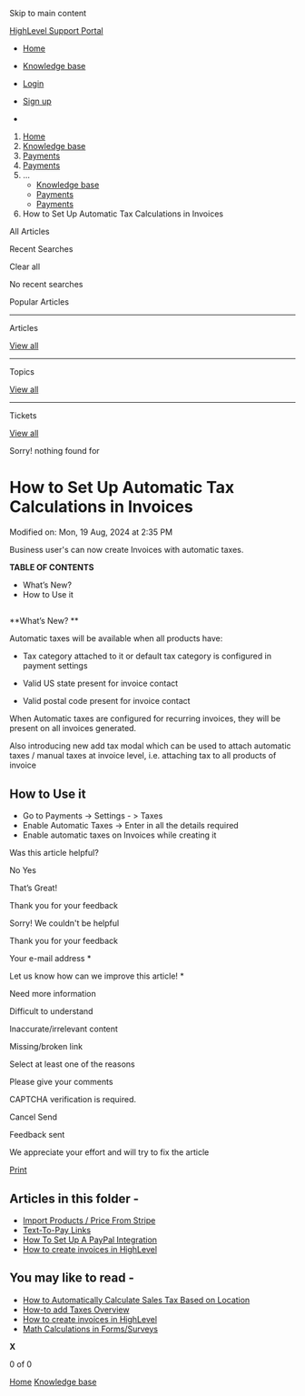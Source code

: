 Skip to main content

[ HighLevel Support Portal ](https://help.gohighlevel.com)

  * [ Home ](/support/home)
  * [ Knowledge base ](/support/solutions)

  * [Login](/support/login)
  * [Sign up](/support/signup)
  * 

  1. [Home](/support/home)
  2. [Knowledge base](/support/solutions)
  3. [Payments](/support/solutions/155000000067)
  4. [Payments](/support/solutions/folders/48000682654)
  5. ... 
     * [Knowledge base](/support/solutions)
     * [Payments](/support/solutions/155000000067)
     * [Payments](/support/solutions/folders/48000682654)
  6. How to Set Up Automatic Tax Calculations in Invoices

All  Articles 

Recent Searches

Clear all

No recent searches

Popular Articles

* * *

Articles

[View all](/support/search/solutions)

* * *

Topics

[View all](/support/search/topics)

* * *

Tickets

[View all](/support/search/tickets)

Sorry! nothing found for   

# How to Set Up Automatic Tax Calculations in Invoices

Modified on: Mon, 19 Aug, 2024 at 2:35 PM

Business user's can now create Invoices with automatic taxes.

**TABLE OF CONTENTS**

  * What’s New? 
  * How to Use it 

##   
**What’s New?  **

Automatic taxes will be available when all products have:

  * Tax category attached to it or default tax category is configured in payment settings

  * Valid US state present for invoice contact

  * Valid postal code present for invoice contact  

When Automatic taxes are configured for recurring invoices, they will be present on all invoices generated.

Also introducing new add tax modal which can be used to attach automatic taxes / manual taxes at invoice level, i.e. attaching tax to all products of invoice

## **How to Use it**  

  * Go to Payments -> Settings - > Taxes
  * Enable Automatic Taxes -> Enter in all the details required
  * Enable automatic taxes on Invoices while creating it

Was this article helpful?

No  Yes 

That’s Great!

Thank you for your feedback

Sorry! We couldn't be helpful

Thank you for your feedback

Your e-mail address *

Let us know how can we improve this article! *

Need more information 

Difficult to understand 

Inaccurate/irrelevant content 

Missing/broken link 

Select at least one of the reasons 

Please give your comments 

CAPTCHA verification is required. 

Cancel  Send 

Feedback sent

We appreciate your effort and will try to fix the article

[Print](javascript:print\(\))

## Articles in this folder -

  * [Import Products / Price From Stripe](/support/solutions/articles/48001202184-import-products-price-from-stripe)
  * [Text-To-Pay Links](/support/solutions/articles/48001202185-text-to-pay-links)
  * [How To Set Up A PayPal Integration](/support/solutions/articles/48001204158-how-to-set-up-a-paypal-integration)
  * [How to create invoices in HighLevel](/support/solutions/articles/48001208702-how-to-create-invoices-in-highlevel)

## You may like to read -

  * [How to Automatically Calculate Sales Tax Based on Location](/support/solutions/articles/155000003066-how-to-automatically-calculate-sales-tax-based-on-location)
  * [How-to add Taxes Overview](/support/solutions/articles/48001224104-how-to-add-taxes-overview)
  * [How to create invoices in HighLevel](/support/solutions/articles/48001208702-how-to-create-invoices-in-highlevel)
  * [Math Calculations in Forms/Surveys](/support/solutions/articles/155000003634-math-calculations-in-forms-surveys)

**X**

0 of 0 []()

[Home](/support/home) [Knowledge base](/support/solutions)
